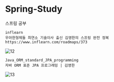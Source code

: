 # Spring-Study
스프링 공부

```
inflearn
우아한형제들 최연소 기술이사 출신 김영한의 스프링 완전 정복
https://www.inflearn.com/roadmaps/373
```
![12](https://github.com/DongUk-Shin/Spring-Study/assets/55849838/c287b9af-ca8e-4709-a3b2-b77c96b62f0b)
```
Java_ORM_standard_JPA_programming
자바 ORM 표준 JPA 프로그래밍 | 김영한
```
![13](https://github.com/DongUk-Shin/Spring-Study/assets/55849838/b5fb8f20-1318-4d44-bb5d-3b0313d3982f)
